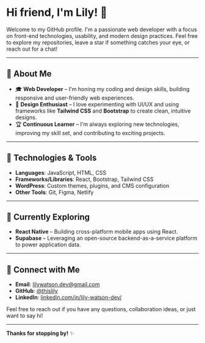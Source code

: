 # Hi friend, I'm Lily! 👋

Welcome to my GitHub profile. I'm a passionate web developer with a focus on front-end technologies, usability, and modern design practices. Feel free to explore my repositories, leave a star if something catches your eye, or reach out for a chat!

---

## 🚀 About Me
- 🎓 **Web Developer** – I'm honing my coding and design skills, building responsive and user-friendly web experiences.
- 🎨 **Design Enthusiast** – I love experimenting with UI/UX and using frameworks like **Tailwind CSS** and **Bootstrap** to create clean, intuitive designs.
- 🏆 **Continuous Learner** – I'm always exploring new technologies, improving my skill set, and contributing to exciting projects.

---

## 💼 Technologies & Tools
- **Languages**: JavaScript, HTML, CSS
- **Frameworks/Libraries**: React, Bootstrap, Tailwind CSS
- **WordPress**: Custom themes, plugins, and CMS configuration
- **Other Tools**: Git, Figma, Netlify

---

## 🌱 Currently Exploring
- **React Native** – Building cross-platform mobile apps using React.
- **Supabase** – Leveraging an open-source backend-as-a-service platform to power application data.

---

## 🔗 Connect with Me
- **Email**: [lilywatson.dev@gmail.com](mailto:lilywatson.dev@gmail.com)
- **GitHub**: [@thislily](https://github.com/thislily)
- **LinkedIn**: [linkedin.com/in/lily-watson-dev/](https://www.linkedin.com/in/lily-watson-dev/)

Feel free to reach out if you have any questions, collaboration ideas, or just want to say hi!

---

**Thanks for stopping by!** ✨

